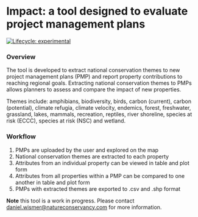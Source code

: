 # Impact: a tool designed to evaluate project management plans #
<!-- badges: start -->
[![Lifecycle: experimental](https://img.shields.io/badge/lifecycle-experimental-orange.svg)](https://lifecycle.r-lib.org/articles/stages.html#experimental)
<!-- badges: end -->

### Overview ###
The tool is developed to extract national conservation themes to new project management plans (PMP) and report 
property contributions to reaching regional goals. Extracting national conservation themes to PMPs allows
planners to assess and compare the impact of new properties.

Themes include: amphibians, biodiversity, birds, carbon (current), carbon (potential), climate refugia, climate velocity, endemics, forest, freshwater, grassland, lakes, mammals, recreation, reptiles, river shoreline, species at risk (ECCC), species at risk (NSC) and wetland.

### Workflow ###
 1. PMPs are uploaded by the user and explored on the map
 2. National conservation themes are extracted to each property
 3. Attributes from an individual property can be viewed in table and plot form
 4. Attributes from all properties within a PMP can be compared to one another in table and plot form
 5. PMPs with extracted themes are exported to .csv and .shp format

**Note** this tool is a work in progress. Please contact <daniel.wismer@natureconservancy.com> 
for more information. 
